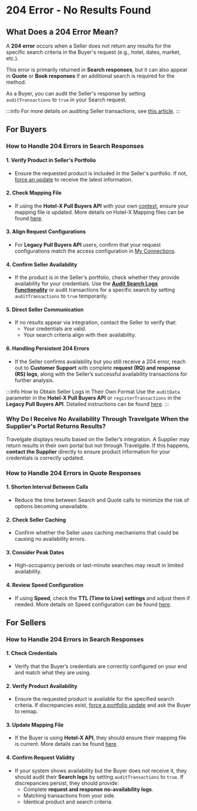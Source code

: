 ﻿---
sidebar_position: 9
---

# 204 Error - No Results Found

## What Does a 204 Error Mean?
A **204 error** occurs when a Seller does not return any results for the specific search criteria in the Buyer's request (e.g., hotel, dates, market, etc.).

This error is primarily returned in **Search responses**, but it can also appear in **Quote** or **Book responses** if an additional search is required for the method.

As a Buyer, you can audit the Seller's response by setting `auditTransactions` to `true` in your Search request.

:::info
For more details on auditing Seller transactions, see [this article](/kb/apps/monitoring-apps/logging/how-can-i-download-search-logs).
:::

## For Buyers
### How to Handle 204 Errors in Search Responses

#### 1. **Verify Product in Seller's Portfolio**  
   - Ensure the requested product is included in the Seller's portfolio. If not, [force an update](/kb/connections/connections-content/how-to-check-my-connections-content#how-can-i-use-the-force-update-now-functionality) to receive the latest information.

#### 2. **Check Mapping File**  
   - If using the **Hotel-X Pull Buyers API** with your own [context](/kb/connectivity-products/for-buyers/hotel-x/hotel-x-credentials), ensure your mapping file is updated. More details on Hotel-X Mapping files can be found [here](/docs/apis/for-buyers/hotel-x-pull-buyers-api/plugins/overview).

#### 3. **Align Request Configurations**  
   - For **Legacy Pull Buyers API** users, confirm that your request configurations match the access configuration in [My Connections](/kb/connections/my-connections/).

#### 4. **Confirm Seller Availability**  
   - If the product is in the Seller's portfolio, check whether they provide availability for your credentials. Use the **[Audit Search Logs Functionality](/kb/apps/monitoring-apps/logging/how-can-i-download-search-logs)** or audit transactions for a specific search by setting `auditTransactions` to `true` temporarily.

#### 5. **Direct Seller Communication**  
   - If no results appear via integration, contact the Seller to verify that:
     - Your credentials are valid.
     - Your search criteria align with their availability.

#### 6. **Handling Persistent 204 Errors**  
   - If the Seller confirms availability but you still receive a 204 error, reach out to **Customer Support** with complete **request (RQ) and response (RS) logs**, along with the Seller’s successful availability transactions for further analysis.

:::info How to Obtain Seller Logs in Their Own Format 
Use the `auditData` parameter in the **Hotel-X Pull Buyers API** or `registerTransactions` in the **Legacy Pull Buyers API**. Detailed instructions can be found [here](/kb/apps/monitoring-apps/logging/how-can-i-receive-seller-transactions-in-their-api-format).
:::

### Why Do I Receive No Availability Through Travelgate When the Supplier's Portal Returns Results?
Travelgate displays results based on the Seller’s integration. A Supplier may return results in their own portal but not through Travelgate. If this happens, **contact the Supplier** directly to ensure product information for your credentials is correctly updated.

### How to Handle 204 Errors in Quote Responses

#### 1. **Shorten Interval Between Calls**  
   - Reduce the time between Search and Quote calls to minimize the risk of options becoming unavailable.

#### 2. **Check Seller Caching**  
   - Confirm whether the Seller uses caching mechanisms that could be causing no availability errors.

#### 3. **Consider Peak Dates**  
   - High-occupancy periods or last-minute searches may result in limited availability.

#### 4. **Review Speed Configuration**  
   - If using **Speed**, check the **TTL (Time to Live) settings** and adjust them if needed. More details on Speed configuration can be found [here](/kb/apps/smart-traffic-apps/speed/speed-app#how-does-it-work%EF%B8%8F).

## For Sellers

### How to Handle 204 Errors in Search Responses

#### 1. **Check Credentials**  
   - Verify that the Buyer’s credentials are correctly configured on your end and match what they are using.

#### 2. **Verify Product Availability**  
   - Ensure the requested product is available for the specified search criteria. If discrepancies exist, [force a portfolio update](/kb/connections/connections-content/how-to-check-my-connections-content#how-can-i-use-the-force-update-now-functionality) and ask the Buyer to remap.

#### 3. **Update Mapping File**  
   - If the Buyer is using **Hotel-X API**, they should ensure their mapping file is current. More details can be found [here](https://docs.travelgate.com/docs/apis/for-buyers/hotel-x-pull-buyers-api/plugins/mapping).

#### 4. **Confirm Request Validity**  
   - If your system shows availability but the Buyer does not receive it, they should audit their **Search logs** by setting `auditTransactions` to `true`. If discrepancies persist, they should provide:
     - Complete **request and response no-availability logs**.
     - Matching transactions from your side.
     - Identical product and search criteria.

